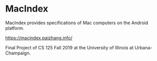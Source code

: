 # MacIndex

MacIndex provides specifications of Mac computers on the Android platform.

https://macindex.paizhang.info/

Final Project of CS 125 Fall 2019 at the University of Illinois at Urbana-Champaign.
